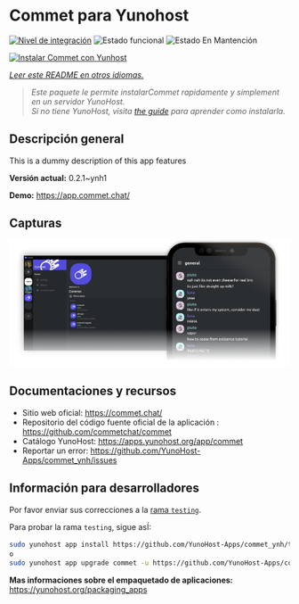 <!--
Este archivo README esta generado automaticamente<https://github.com/YunoHost/apps/tree/master/tools/readme_generator>
No se debe editar a mano.
-->

# Commet para Yunohost

[![Nivel de integración](https://dash.yunohost.org/integration/commet.svg)](https://ci-apps.yunohost.org/ci/apps/commet/) ![Estado funcional](https://ci-apps.yunohost.org/ci/badges/commet.status.svg) ![Estado En Mantención](https://ci-apps.yunohost.org/ci/badges/commet.maintain.svg)

[![Instalar Commet con Yunhost](https://install-app.yunohost.org/install-with-yunohost.svg)](https://install-app.yunohost.org/?app=commet)

*[Leer este README en otros idiomas.](./ALL_README.md)*

> *Este paquete le permite instalarCommet rapidamente y simplement en un servidor YunoHost.*  
> *Si no tiene YunoHost, visita [the guide](https://yunohost.org/install) para aprender como instalarla.*

## Descripción general

This is a dummy description of this app features


**Versión actual:** 0.2.1~ynh1

**Demo:** <https://app.commet.chat/>

## Capturas

![Captura de Commet](./doc/screenshots/screenshot.png)

## Documentaciones y recursos

- Sitio web oficial: <https://commet.chat/>
- Repositorio del código fuente oficial de la aplicación : <https://github.com/commetchat/commet>
- Catálogo YunoHost: <https://apps.yunohost.org/app/commet>
- Reportar un error: <https://github.com/YunoHost-Apps/commet_ynh/issues>

## Información para desarrolladores

Por favor enviar sus correcciones a la [rama `testing`](https://github.com/YunoHost-Apps/commet_ynh/tree/testing).

Para probar la rama `testing`, sigue asÍ:

```bash
sudo yunohost app install https://github.com/YunoHost-Apps/commet_ynh/tree/testing --debug
o
sudo yunohost app upgrade commet -u https://github.com/YunoHost-Apps/commet_ynh/tree/testing --debug
```

**Mas informaciones sobre el empaquetado de aplicaciones:** <https://yunohost.org/packaging_apps>
